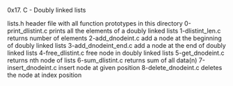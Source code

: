 0x17. C - Doubly linked lists

lists.h	header file with all function prototypes in this directory
0-print_dlistint.c	prints all the elements of a doubly linked lists
1-dlistint_len.c	returns number of elements
2-add_dnodeint.c	add a node at the beginning of doubly linked lists
3-add_dnodeint_end.c	add a node at the end of doubly linked lists
4-free_dlistint.c	free node in doubly linked lists
5-get_dnodeint.c	returns nth node of lists
6-sum_dlistint.c	returns sum of all data(n)
7-insert_dnodeint.c	insert node at given position
8-delete_dnodeint.c	deletes the node at index position
